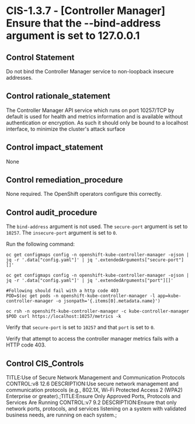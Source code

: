 # CIS-1.3.7 - \[Controller Manager\] Ensure that the --bind-address argument is set to 127.0.0.1

## Control Statement

Do not bind the Controller Manager service to non-loopback insecure addresses.

## Control rationale_statement

The Controller Manager API service which runs on port 10257/TCP by default is used for health and metrics information and is available without authentication or encryption. As such it should only be bound to a localhost interface, to minimize the cluster's attack surface

## Control impact_statement

None

## Control remediation_procedure

None required. The OpenShift operators configure this correctly.

## Control audit_procedure

The `bind-address` argument is not used. The `secure-port` argument is set to `10257`. The `insecure-port` argument is set to `0`. 

Run the following command:

```
oc get configmaps config -n openshift-kube-controller-manager -ojson | jq -r '.data["config.yaml"]' | jq '.extendedArguments["secure-port"][]'

oc get configmaps config -n openshift-kube-controller-manager -ojson | jq -r '.data["config.yaml"]' | jq '.extendedArguments["port"][]'

#Following should fail with a http code 403
POD=$(oc get pods -n openshift-kube-controller-manager -l app=kube-controller-manager -o jsonpath='{.items[0].metadata.name}')

oc rsh -n openshift-kube-controller-manager -c kube-controller-manager $POD curl https://localhost:10257/metrics -k
```

Verify that `secure-port` is set to `10257` and that `port` is set to `0`.

Verify that attempt to access the controller manager metrics fails with a HTTP code 403.

## Control CIS_Controls

TITLE:Use of Secure Network Management and Communication Protocols  CONTROL:v8 12.6 DESCRIPTION:Use secure network management and communication protocols (e.g., 802.1X, Wi-Fi Protected Access 2 (WPA2) Enterprise or greater).;TITLE:Ensure Only Approved Ports, Protocols and Services Are Running CONTROL:v7 9.2 DESCRIPTION:Ensure that only network ports, protocols, and services listening on a system with validated business needs, are running on each system.;
